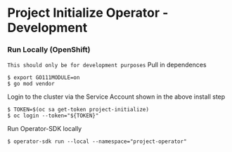 Project Initialize Operator - Development
========================================

### Run Locally (OpenShift)
`This should only be for development purposes`
Pull in dependences
```
$ export GO111MODULE=on
$ go mod vendor
```

Login to the cluster via the Service Account shown in the above install step
```
$ TOKEN=$(oc sa get-token project-initialize)
$ oc login --token="${TOKEN}"
```

Run Operator-SDK locally
```
$ operator-sdk run --local --namespace="project-operator" 
```